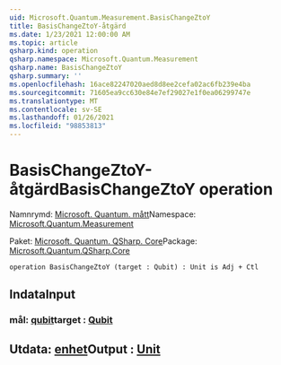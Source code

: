 ```yaml
---
uid: Microsoft.Quantum.Measurement.BasisChangeZtoY
title: BasisChangeZtoY-åtgärd
ms.date: 1/23/2021 12:00:00 AM
ms.topic: article
qsharp.kind: operation
qsharp.namespace: Microsoft.Quantum.Measurement
qsharp.name: BasisChangeZtoY
qsharp.summary: ''
ms.openlocfilehash: 16ace82247020aed8d8ee2cefa02ac6fb239e4ba
ms.sourcegitcommit: 71605ea9cc630e84e7ef29027e1f0ea06299747e
ms.translationtype: MT
ms.contentlocale: sv-SE
ms.lasthandoff: 01/26/2021
ms.locfileid: "98853813"
---
```

# <a name="basischangeztoy-operation"></a><span data-ttu-id="ab45e-102">BasisChangeZtoY-åtgärd</span><span class="sxs-lookup"><span data-stu-id="ab45e-102">BasisChangeZtoY operation</span></span>

<span data-ttu-id="ab45e-103">Namnrymd: [Microsoft. Quantum. mått](xref:Microsoft.Quantum.Measurement)</span><span class="sxs-lookup"><span data-stu-id="ab45e-103">Namespace: [Microsoft.Quantum.Measurement](xref:Microsoft.Quantum.Measurement)</span></span>

<span data-ttu-id="ab45e-104">Paket: [Microsoft. Quantum. QSharp. Core](https://nuget.org/packages/Microsoft.Quantum.QSharp.Core)</span><span class="sxs-lookup"><span data-stu-id="ab45e-104">Package: [Microsoft.Quantum.QSharp.Core](https://nuget.org/packages/Microsoft.Quantum.QSharp.Core)</span></span>




```qsharp
operation BasisChangeZtoY (target : Qubit) : Unit is Adj + Ctl
```


## <a name="input"></a><span data-ttu-id="ab45e-105">Indata</span><span class="sxs-lookup"><span data-stu-id="ab45e-105">Input</span></span>

### <a name="target--qubit"></a><span data-ttu-id="ab45e-106">mål: [qubit](xref:microsoft.quantum.lang-ref.qubit)</span><span class="sxs-lookup"><span data-stu-id="ab45e-106">target : [Qubit](xref:microsoft.quantum.lang-ref.qubit)</span></span>





## <a name="output--unit"></a><span data-ttu-id="ab45e-107">Utdata: [enhet](xref:microsoft.quantum.lang-ref.unit)</span><span class="sxs-lookup"><span data-stu-id="ab45e-107">Output : [Unit](xref:microsoft.quantum.lang-ref.unit)</span></span>

